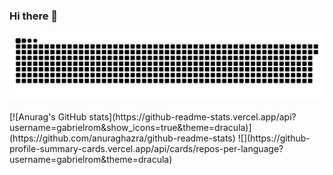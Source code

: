 ### Hi there 👋

![Snake animation](https://github.com/gabrielrom/gabrielrom/blob/output/github-contribution-grid-snake.svg)


<div>
    [![Anurag's GitHub stats](https://github-readme-stats.vercel.app/api?username=gabrielrom&show_icons=true&theme=dracula)](https://github.com/anuraghazra/github-readme-stats)
   ![](https://github-profile-summary-cards.vercel.app/api/cards/repos-per-language?username=gabrielrom&theme=dracula)
</div>


 

